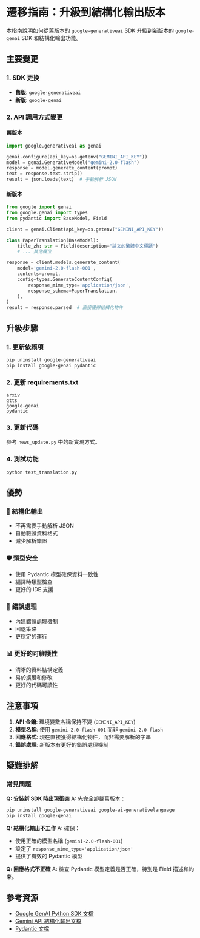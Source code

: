 # 遷移指南：升級到結構化輸出版本

本指南說明如何從舊版本的 `google-generativeai` SDK 升級到新版本的 `google-genai` SDK 和結構化輸出功能。

## 主要變更

### 1. SDK 更換

- **舊版**: `google-generativeai`
- **新版**: `google-genai`

### 2. API 調用方式變更

#### 舊版本

```python
import google.generativeai as genai

genai.configure(api_key=os.getenv("GEMINI_API_KEY"))
model = genai.GenerativeModel("gemini-2.0-flash")
response = model.generate_content(prompt)
text = response.text.strip()
result = json.loads(text)  # 手動解析 JSON
```

#### 新版本

```python
from google import genai
from google.genai import types
from pydantic import BaseModel, Field

client = genai.Client(api_key=os.getenv("GEMINI_API_KEY"))

class PaperTranslation(BaseModel):
    title_zh: str = Field(description="論文的繁體中文標題")
    # ... 其他欄位

response = client.models.generate_content(
    model='gemini-2.0-flash-001',
    contents=prompt,
    config=types.GenerateContentConfig(
        response_mime_type='application/json',
        response_schema=PaperTranslation,
    ),
)
result = response.parsed  # 直接獲得結構化物件
```

## 升級步驟

### 1. 更新依賴項

```bash
pip uninstall google-generativeai
pip install google-genai pydantic
```

### 2. 更新 requirements.txt

```
arxiv
gtts
google-genai
pydantic
```

### 3. 更新代碼

參考 `news_update.py` 中的新實現方式。

### 4. 測試功能

```bash
python test_translation.py
```

## 優勢

### 🎯 結構化輸出

- 不再需要手動解析 JSON
- 自動驗證資料格式
- 減少解析錯誤

### 🛡️ 類型安全

- 使用 Pydantic 模型確保資料一致性
- 編譯時類型檢查
- 更好的 IDE 支援

### 🔧 錯誤處理

- 內建錯誤處理機制
- 回退策略
- 更穩定的運行

### 📊 更好的可維護性

- 清晰的資料結構定義
- 易於擴展和修改
- 更好的代碼可讀性

## 注意事項

1. **API 金鑰**: 環境變數名稱保持不變 (`GEMINI_API_KEY`)
2. **模型名稱**: 使用 `gemini-2.0-flash-001` 而非 `gemini-2.0-flash`
3. **回應格式**: 現在直接獲得結構化物件，而非需要解析的字串
4. **錯誤處理**: 新版本有更好的錯誤處理機制

## 疑難排解

### 常見問題

**Q: 安裝新 SDK 時出現衝突**
A: 先完全卸載舊版本：

```bash
pip uninstall google-generativeai google-ai-generativelanguage
pip install google-genai
```

**Q: 結構化輸出不工作**
A: 確保：

- 使用正確的模型名稱 (`gemini-2.0-flash-001`)
- 設定了 `response_mime_type='application/json'`
- 提供了有效的 Pydantic 模型

**Q: 回應格式不正確**
A: 檢查 Pydantic 模型定義是否正確，特別是 Field 描述和約束。

## 參考資源

- [Google GenAI Python SDK 文檔](https://github.com/googleapis/python-genai)
- [Gemini API 結構化輸出文檔](https://ai.google.dev/gemini-api/docs/structured-output)
- [Pydantic 文檔](https://docs.pydantic.dev/)
